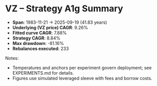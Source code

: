 # VZ – Strategy A1g Summary

- **Span**: 1983-11-21 → 2025-09-19 (41.83 years)
- **Underlying (VZ price) CAGR**: 9.26%
- **Fitted curve CAGR**: 7.88%
- **Strategy CAGR**: 8.84%
- **Max drawdown**: -81.16%
- **Rebalances executed**: 233

Notes:

- Temperatures and anchors per experiment govern deployment; see EXPERIMENTS.md for details.
- Figures use simulated leveraged sleeve with fees and borrow costs.
